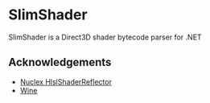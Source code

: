 SlimShader
==========

SlimShader is a Direct3D shader bytecode parser for .NET


Acknowledgements
----------------

* [Nuclex HlslShaderReflector](https://devel.nuclex.org/framework/browser/graphics/Nuclex.Graphics.Native/trunk/Source/Introspection/HlslShaderReflector.cpp)
* [Wine](https://github.com/mirrors/wine)